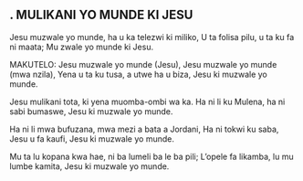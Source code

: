 ## . MULIKANI YO MUNDE KI JESU

Jesu muzwale yo munde, ha u ka telezwi ki miliko,
U ta folisa pilu, u ta ku fa ni maata;
Mu zwale yo munde ki Jesu.

MAKUTELO:
Jesu muzwale yo munde (Jesu),
Jesu muzwale yo munde (mwa nzila),
Yena u ta ku tusa, a utwe ha u biza,
Jesu ki muzwale yo munde.


Jesu mulikani tota, ki yena muomba-ombi wa ka.
Ha ni li ku Mulena, ha ni sabi bumaswe,
Jesu ki muzwale yo munde.


Ha ni li mwa bufuzana, mwa mezi a bata a Jordani,
Ha ni tokwi ku saba, Jesu u fa kaufi,
Jesu ki muzwale yo munde.


Mu ta lu kopana kwa hae, ni ba lumeli ba le ba pili;
L’opele fa likamba, lu mu lumbe kamita,
Jesu ki muzwale yo munde.


